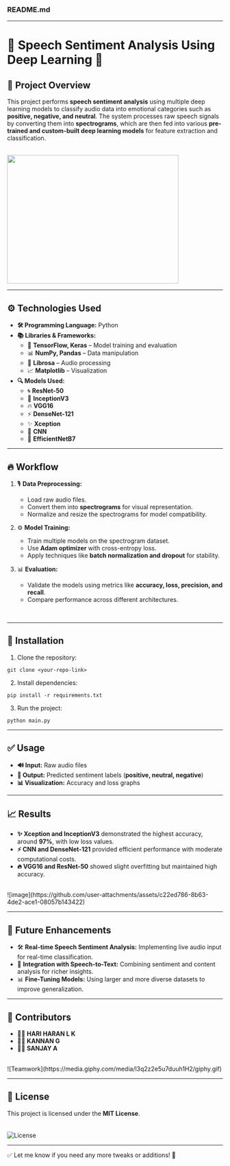 ### **README.md**

---

# 🎤 **Speech Sentiment Analysis Using Deep Learning** 🚀

## 🌟 **Project Overview**
This project performs **speech sentiment analysis** using multiple deep learning models to classify audio data into emotional categories such as **positive, negative, and neutral**. The system processes raw speech signals by converting them into **spectrograms**, which are then fed into various **pre-trained and custom-built deep learning models** for feature extraction and classification.  
<br>  

<img src="https://github.com/user-attachments/assets/8a346e7c-83ae-40b7-93f0-d62cedba33cb" width="400" height="300" />
  

---

## ⚙️ **Technologies Used**
- **🛠️ Programming Language:** Python  
- **📚 Libraries & Frameworks:**  
  - 🐍 **TensorFlow, Keras** – Model training and evaluation  
  - 📊 **NumPy, Pandas** – Data manipulation  
  - 🎵 **Librosa** – Audio processing  
  - 📈 **Matplotlib** – Visualization  
- **🔍 Models Used:**  
  - 🌀 **ResNet-50**  
  - 🚀 **InceptionV3**  
  - 🔥 **VGG16**  
  - ⚡ **DenseNet-121**  
  - ✨ **Xception**  
  - 🎯 **CNN**  
  - 🚦 **EfficientNetB7**  

---

## 🔥 **Workflow**
1. 🎙️ **Data Preprocessing:**  
   - Load raw audio files.  
   - Convert them into **spectrograms** for visual representation.  
   - Normalize and resize the spectrograms for model compatibility.  

2. ⚙️ **Model Training:**  
   - Train multiple models on the spectrogram dataset.  
   - Use **Adam optimizer** with cross-entropy loss.  
   - Apply techniques like **batch normalization and dropout** for stability.  

3. 📊 **Evaluation:**  
   - Validate the models using metrics like **accuracy, loss, precision, and recall**.  
   - Compare performance across different architectures.  
<br> 

---

## 🚀 **Installation**
1. Clone the repository:
```
git clone <your-repo-link>
```
2. Install dependencies:
```
pip install -r requirements.txt
```
3. Run the project:
```
python main.py
```

---

## ✅ **Usage**
- **🔊 Input:** Raw audio files  
- **🎯 Output:** Predicted sentiment labels (**positive, neutral, negative**)  
- **📊 Visualization:** Accuracy and loss graphs  

---

## 📈 **Results**
- **✨ Xception and InceptionV3** demonstrated the highest accuracy, around **97%**, with low loss values.  
- **⚡ CNN and DenseNet-121** provided efficient performance with moderate computational costs.  
- **🔥 VGG16 and ResNet-50** showed slight overfitting but maintained high accuracy.  
<br>  
![image](https://github.com/user-attachments/assets/c22ed786-8b63-4de2-ace1-08057b143422)  

---

## 🚀 **Future Enhancements**
- 🛠️ **Real-time Speech Sentiment Analysis:** Implementing live audio input for real-time classification.  
- 🔗 **Integration with Speech-to-Text:** Combining sentiment and content analysis for richer insights.  
- 📊 **Fine-Tuning Models:** Using larger and more diverse datasets to improve generalization.  

---

## 👥 **Contributors**
- 🧑‍💻 **HARI HARAN L K**  
- 🧑‍🎓 **KANNAN G**  
- 🧑‍🎓 **SANJAY A**  
<br>  
![Teamwork](https://media.giphy.com/media/l3q2z2e5u7duuh1H2/giphy.gif)  

---

## 📜 **License**
This project is licensed under the **MIT License**.  
<br>  
![License](https://media.giphy.com/media/l0HlQ7LRalNBSuLzq/giphy.gif)  

---

✅ Let me know if you need any more tweaks or additions! 🚀
